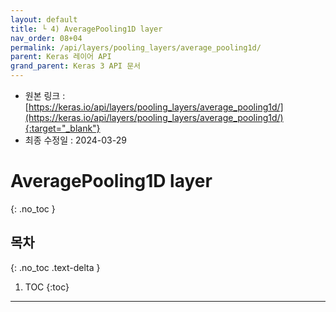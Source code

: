 ```yaml
---
layout: default
title: └ 4) AveragePooling1D layer
nav_order: 08+04
permalink: /api/layers/pooling_layers/average_pooling1d/
parent: Keras 레이어 API
grand_parent: Keras 3 API 문서
---
```


* 원본 링크 : [https://keras.io/api/layers/pooling_layers/average_pooling1d/](https://keras.io/api/layers/pooling_layers/average_pooling1d/){:target="_blank"}
* 최종 수정일 : 2024-03-29

# AveragePooling1D layer
{: .no_toc }

## 목차
{: .no_toc .text-delta }

1. TOC
{:toc}

---
